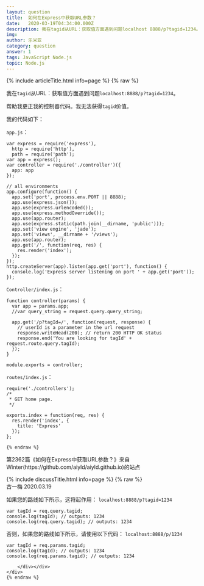 ```yaml
---
layout: question
title:  如何在Express中获取URL参数？
date:   2020-03-19T04:34:00.000Z
description: 我在tagid从URL：获取值方面遇到问题localhost 8888/p?tagid=1234。帮助我更正我的控制器代码。我无法获得tagid价值。...
img: 
author: 乐米亚
category: question
answer: 1
tags: JavaScript Node.js
topic: Node.js
---
```

<div class="article-root">
  <div class="article">
    {% include articleTitle.html info=page %}
    {% raw %}
    <div class="article-content"><p><font style="vertical-align: inherit;"><font style="vertical-align: inherit;">我在</font></font><code>tagid</code><font style="vertical-align: inherit;"><font style="vertical-align: inherit;">从URL：</font><font style="vertical-align: inherit;">获取值方面遇到问题</font></font><code>localhost:8888/p?tagid=1234</code><font style="vertical-align: inherit;"><font style="vertical-align: inherit;">。</font></font></p>

<p><font style="vertical-align: inherit;"><font style="vertical-align: inherit;">帮助我更正我的控制器代码。</font><font style="vertical-align: inherit;">我无法获得</font></font><code>tagid</code><font style="vertical-align: inherit;"><font style="vertical-align: inherit;">价值。</font></font></p>

<p><font style="vertical-align: inherit;"><font style="vertical-align: inherit;">我的代码如下：</font></font></p>

<p><code>app.js</code><font style="vertical-align: inherit;"><font style="vertical-align: inherit;">：</font></font></p>

<pre><code>var express = require('express'),<font></font>
  http = require('http'),<font></font>
  path = require('path');<font></font>
var app = express();<font></font>
var controller = require('./controller')({<font></font>
  app: app<font></font>
});<font></font>
<font></font>
// all environments<font></font>
app.configure(function() {<font></font>
  app.set('port', process.env.PORT || 8888);<font></font>
  app.use(express.json());<font></font>
  app.use(express.urlencoded());<font></font>
  app.use(express.methodOverride());<font></font>
  app.use(app.router);<font></font>
  app.use(express.static(path.join(__dirname, 'public')));<font></font>
  app.set('view engine', 'jade');<font></font>
  app.set('views', __dirname + '/views');<font></font>
  app.use(app.router);<font></font>
  app.get('/', function(req, res) {<font></font>
    res.render('index');<font></font>
  });<font></font>
});<font></font>
http.createServer(app).listen(app.get('port'), function() {<font></font>
  console.log('Express server listening on port ' + app.get('port'));<font></font>
});<font></font>
</code></pre>

<p><code>Controller/index.js</code><font style="vertical-align: inherit;"><font style="vertical-align: inherit;">：</font></font></p>

<pre><code>function controller(params) {<font></font>
  var app = params.app;<font></font>
  //var query_string = request.query.query_string;<font></font>
<font></font>
  app.get('/p?tagId=/', function(request, response) {<font></font>
    // userId is a parameter in the url request<font></font>
    response.writeHead(200); // return 200 HTTP OK status<font></font>
    response.end('You are looking for tagId' + request.route.query.tagId);<font></font>
  });<font></font>
}<font></font>
<font></font>
module.exports = controller;<font></font>
</code></pre>

<p><code>routes/index.js</code><font style="vertical-align: inherit;"><font style="vertical-align: inherit;">：</font></font></p>

<pre><code>require('./controllers');<font></font>
/*<font></font>
 * GET home page.<font></font>
 */<font></font>
<font></font>
exports.index = function(req, res) {<font></font>
  res.render('index', {<font></font>
    title: 'Express'<font></font>
  });<font></font>
};<font></font>
</code></pre></div>
    {% endraw %}
  </div>
  <p class="winter_mark">第2362篇《如何在Express中获取URL参数？》来自Winter(https://github.com/aiyld/aiyld.github.io)的站点</p>
  <div class="discuss-wrapper">
    {% include discussTitle.html info=page %}
    {% raw %}
    <div class="discuss-list">
    <div class="discuss-item">
        <div class="discuss-parent">
          <div class="discuss-meta">
            <span class="discuss-user">古一梅</span>
            <span class="discuss-time">2020.03.19</span>
          </div>
          <div class="discuss-comment"><p><font style="vertical-align: inherit;"><font style="vertical-align: inherit;">如果您的路线如下所示，这将起作用： </font></font><code>localhost:8888/p?tagid=1234</code></p>

<pre><code>var tagId = req.query.tagid;<font></font>
console.log(tagId); // outputs: 1234<font></font>
console.log(req.query.tagid); // outputs: 1234<font></font>
</code></pre>

<p><font style="vertical-align: inherit;"><font style="vertical-align: inherit;">否则，如果您的路线如下所示，请使用以下代码： </font></font><code>localhost:8888/p/1234</code></p>

<pre><code>var tagId = req.params.tagid;<font></font>
console.log(tagId); // outputs: 1234<font></font>
console.log(req.params.tagid); // outputs: 1234<font></font>
</code></pre></div>
        </div></div>
    </div>
    {% endraw %}
  </div>
<div>
